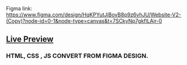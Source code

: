 Figma link: https://www.figma.com/design/HqKPYutJjBovB8p9z6vhJU/Website-V2-(Copy)?node-id=0-1&node-type=canvas&t=7SCkyNp7gkflLAjr-0

<a href="https://nikhilroy2.github.io/landing-page-from-figma-to-html/"> <h2> Live Preview </h2> </a>
### HTML, CSS , JS CONVERT FROM FIGMA DESIGN.